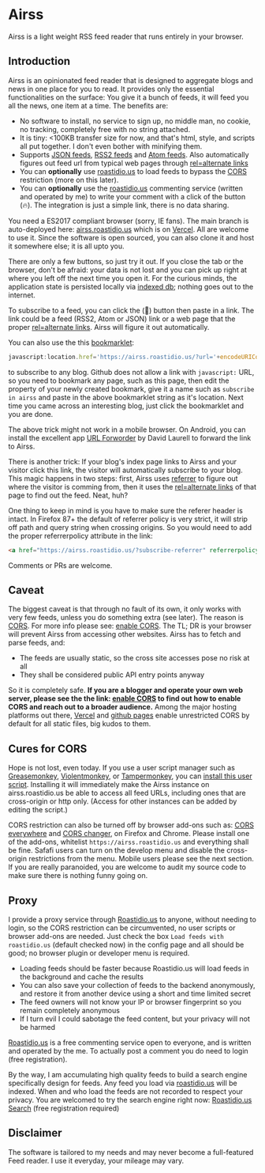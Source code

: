 # Airss

Airss is a light weight RSS feed reader that runs entirely in your browser.

## Introduction

Airss is an opinionated feed reader that is designed to aggregate blogs and news in one place for you to read. It provides only the essential functionalities on the surface: You give it a bunch of feeds, it will feed you all the news, one item at a time. The benefits are:

* No software to install, no service to sign up, no middle man, no cookie, no tracking, completely free with no string attached.
* It is tiny: <100KB transfer size for now, and that's html, style, and scripts all put together. I don't even bother with minifying them.
* Supports [JSON feeds](https://www.jsonfeed.org/), [RSS2 feeds](https://validator.w3.org/feed/docs/rss2.html) and [Atom feeds](https://tools.ietf.org/html/rfc4287). Also automatically figures out feed url from typical web pages through [rel=alternate links](https://developer.mozilla.org/en-US/docs/Web/HTML/Link_types)
* You can __optionally__ use [roastidio.us](https://roastidio.us) to load feeds to bypass the [CORS](https://enable-cors.org/) restriction (more on this later).
* You can __optionally__ use the [roastidio.us](https://roastidio.us) commenting service (written and operated by me) to write your comment with a click of the button (🔥). The integration is just a simple link, there is no data sharing.

You need a ES2017 compliant browser (sorry, IE fans). The main branch is auto-deployed here: [airss.roastidio.us](https://airss.roastidio.us) which is on [Vercel](https://vercel.com). All are welcome to use it. Since the software is open sourced, you can also clone it and host it somewhere else; it is all upto you.

There are only a few buttons, so just try it out. If you close the tab or the browser, don't be afraid: your data is not lost and you can pick up right at where you left off the next time you open it. For the curious minds, the application state is persisted locally via [indexed db](https://developer.mozilla.org/en-US/docs/Web/API/IndexedDB_API); nothing goes out to the internet. 

To subscribe to a feed, you can click the (🍼) button then paste in a link. The link could be a feed (RSS2, Atom or JSON) link or a web page that the proper [rel=alternate links](https://developer.mozilla.org/en-US/docs/Web/HTML/Link_types). Airss will figure it out automatically. 

You can also use the this [bookmarklet](https://en.wikipedia.org/wiki/Bookmarklet): 

``` javascript
javascript:location.href='https://airss.roastidio.us/?url='+encodeURIComponent(window.location.href)
```

to subscribe to any blog. Github does not allow a link with `javascript:` URL, so you need to bookmark any page, such as this page, then edit the property of your newly created bookmark, give it a name such as `subscribe in airss` and paste in the above bookmarklet string as it's location. Next time you came across an interesting blog, just click the bookmarklet and you are done.

The above trick might not work in a mobile browser. On Android, you can install the excellent app [URL Forworder](https://play.google.com/store/apps/details?id=net.daverix.urlforward") by David Laurell to forward the link to Airss.

There is another trick: If your blog's index page links to Airss and your visitor click this link, the visitor will automatically subscribe to your blog. This magic happens in two steps: first, Airss uses [referrer](https://en.wikipedia.org/wiki/HTTP_referer) to figure out where the visitor is comming from, then it uses the [rel=alternate links](https://developer.mozilla.org/en-US/docs/Web/HTML/Link_types) of that page to find out the feed. Neat, huh?

One thing to keep in mind is you have to make sure the referer header is intact. In Firefox 87+ the default of referrer policy is very strict, it will strip off path and query string when crossing origins. So you would need to add the proper referrerpolicy attribute in the link:

``` html
<a href="https://airss.roastidio.us/?subscribe-referrer" referrerpolicy="no-referrer-when-downgrade">Follow me with Airss!</a>
```

Comments or PRs are welcome.

## Caveat

The biggest caveat is that through no fault of its own, it only works with very few feeds, unless you do something extra (see later). The reason is [CORS](https://developer.mozilla.org/en-US/docs/Web/HTTP/CORS). For more info please see: [enable CORS](https://enable-cors.org/). The TL; DR is your browser will prevent Airss from accessing other websites. Airss has to fetch and parse feeds, and:

* The feeds are usually static, so the cross site accesses pose no risk at all
* They shall be considered public API entry points anyway

So it is completely safe. **If you are a blogger and operate your own web server, please see the the link: [enable CORS](https://enable-cors.org/) to find out how to enable CORS and reach out to a broader audience.** Among the major hosting platforms out there, [Vercel](https://vercel.com) and [github pages](https://pages.github.com/) enable unrestricted CORS by default for all static files, big kudos to them.

## Cures for CORS

Hope is not lost, even today. If you use a user script manager such as [Greasemonkey](https://addons.mozilla.org/en-US/firefox/addon/greasemonkey/), [Violentmonkey](https://violentmonkey.github.io/), or [Tampermonkey](https://www.tampermonkey.net/), you can [install this user script](https://greasyfork.org/en/scripts/433329-airss-cors-bypass). Installing it will immediately make the Airss instance on airss.roastidio.us be able to access all feed URLs, including ones that are cross-origin or http only. (Access for other instances can be added by editing the script.)

CORS restriction can also be turned off by browser add-ons such as: [CORS everywhere](https://addons.mozilla.org/en-US/firefox/addon/cors-everywhere/?utm_source=addons.mozilla.org&utm_medium=referral&utm_content=search) and [CORS changer](https://chrome.google.com/webstore/detail/moesif-origin-cors-change/digfbfaphojjndkpccljibejjbppifbc?hl=en), on Firefox and Chrome. Please install one of the add-ons, whitelist `https://airss.roastidio.us` and everything shall be fine. Safafi users can turn on the develop menu and disable the cross-origin restrictions from the menu. Mobile users please see the next section. If you are really paranoided, you are welcome to audit my source code to make sure there is nothing funny going on.

## Proxy

I provide a proxy service through [Roastidio.us](https://roastidio.us) to anyone, without needing to login, so the CORS restriction can be circumvented, no user scripts or browser add-ons are needed. Just check the box `Load feeds with roastidio.us` (default checked now) in the config page and all should be good; no browser plugin or developer menu is required.

* Loading feeds should be faster because Roastidio.us will load feeds in the background and cache the results
* You can also save your collection of feeds to the backend anonymously, and restore it from another device using a short and time limited secret 
* The feed owners will not know your IP or browser fingerprint so you remain completely anonymous
* If I turn evil I could sabotage the feed content, but your privacy will not be harmed

[Roastidio.us](https://roastidio.us) is a free commenting service open to everyone, and is written and operated by the me. To actually post a comment you do need to login (free registration).

By the way, I am accumulating high quality feeds to build a search engine specifically design for feeds. Any feed you load via [roastidio.us](https://roastidio.us) will be indexed. When and who load the feeds are not recorded to respect your privacy. You are welcomed to try the search engine right now: [Roastidio.us Search](https://roastidio.us/search) (free registration required)

## Disclaimer

The software is tailored to my needs and may never become a full-featured Feed reader. I use it everyday, your mileage may vary. 
